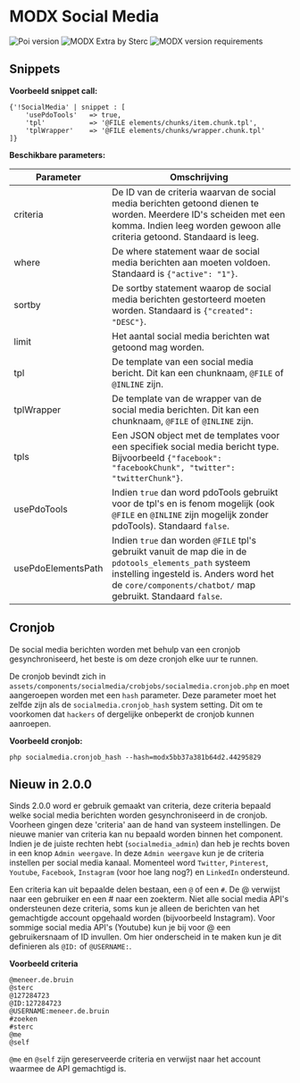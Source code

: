 # MODX Social Media
![Poi version](https://img.shields.io/badge/version-2.0.0-red.svg) ![MODX Extra by Sterc](https://img.shields.io/badge/checked%20by-Oetzie-blue.svg) ![MODX version requirements](https://img.shields.io/badge/modx%20version%20requirement-2.4%2B-brightgreen.svg)

## Snippets

**Voorbeeld snippet call:**

```
{'!SocialMedia' | snippet : [
    'usePdoTools'   => true,
    'tpl'           => '@FILE elements/chunks/item.chunk.tpl',
    'tplWrapper'    => '@FILE elements/chunks/wrapper.chunk.tpl'
]}
```

**Beschikbare parameters:**

| Parameter                  | Omschrijving                                                                 |
|----------------------------|------------------------------------------------------------------------------|
| criteria | De ID van de criteria waarvan de social media berichten getoond dienen te worden. Meerdere ID's scheiden met een komma. Indien leeg worden gewoon alle criteria getoond. Standaard is leeg. |
| where | De where statement waar de social media berichten aan moeten voldoen. Standaard is `{"active": "1"}`. |
| sortby | De sortby statement waarop de social media berichten gestorteerd moeten worden. Standaard is `{"created": "DESC"}`. |
| limit | Het aantal social media berichten wat getoond mag worden. |
| tpl | De template van een social media bericht. Dit kan een chunknaam, `@FILE` of `@INLINE` zijn. |
| tplWrapper | De template van de wrapper van de social media berichten. Dit kan een chunknaam, `@FILE` of `@INLINE` zijn. |
| tpls | Een JSON object met de templates voor een specifiek social media bericht type. Bijvoorbeeld `{"facebook": "facebookChunk", "twitter": "twitterChunk"}`. |
| usePdoTools | Indien `true` dan word pdoTools gebruikt voor de tpl's en is fenom mogelijk (ook `@FILE` en `@INLINE` zijn mogelijk zonder pdoTools). Standaard `false`. |
| usePdoElementsPath | Indien `true` dan worden `@FILE` tpl's gebruikt vanuit de map die in de `pdotools_elements_path` systeem instelling ingesteld is. Anders word het de `core/components/chatbot/` map gebruikt. Standaard `false`. |

## Cronjob

De social media berichten worden met behulp van een cronjob gesynchroniseerd, het beste is om deze cronjoh elke uur te runnen.

De cronjob bevindt zich in `assets/components/socialmedia/crobjobs/socialmedia.cronjob.php` en moet aangeroepen worden met een `hash` parameter. Deze parameter moet het zelfde zijn als de `socialmedia.cronjob_hash` system setting. Dit om te voorkomen dat `hackers` of dergelijke onbeperkt de cronjob kunnen aanroepen.

**Voorbeeld cronjob:**

```
php socialmedia.cronjob_hash --hash=modx5bb37a381b64d2.44295829
```

## Nieuw in 2.0.0

Sinds 2.0.0 word er gebruik gemaakt van criteria, deze criteria bepaald welke social media berichten worden gesynchroniseerd in de cronjob. Voorheen gingen deze 'criteria' aan de hand van systeem instellingen. De nieuwe manier van criteria kan nu bepaald worden binnen het component. Indien je de juiste rechten hebt (`socialmedia_admin`) dan heb je rechts boven in een knop `Admin weergave`.
In deze `Admin weergave` kun je de criteria instellen per social media kanaal. Momenteel word `Twitter`, `Pinterest`, `Youtube`, `Facebook`, `Instagram` (voor hoe lang nog?) en `LinkedIn` ondersteund.

Een criteria kan uit bepaalde delen bestaan, een `@` of een `#`. De @ verwijst naar een gebruiker en een # naar een zoekterm. Niet alle social media API\'s ondersteunen deze criteria, soms kun je alleen de berichten van het gemachtigde account opgehaald worden (bijvoorbeeld Instagram). Voor sommige social media API\'s (Youtube) kun je bij voor @ een gebruikersnaam of ID invullen. Om hier onderscheid in te maken kun je dit definieren als `@ID:` of `@USERNAME:`.

**Voorbeeld criteria**

```
@meneer.de.bruin
@sterc
@127284723
@ID:127284723
@USERNAME:meneer.de.bruin
#zoeken
#sterc
@me
@self
```

`@me` en `@self` zijn gereserveerde criteria en verwijst naar het account waarmee de API gemachtigd is.